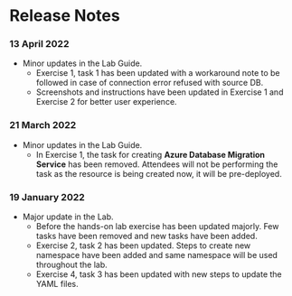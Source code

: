 # Release Notes

### 13 April 2022

* Minor updates in the Lab Guide.
  * Exercise 1, task 1 has been updated with a workaround note to be followed in case of connection error refused with source DB.
  * Screenshots and instructions have been updated in Exercise 1 and Exercise 2 for better user experience.

### 21 March 2022


* Minor updates in the Lab Guide.
  * In Exercise 1, the task for creating **Azure Database Migration Service** has been removed. Attendees will not be performing the task as the resource is being created now, it will be pre-deployed.

### 19 January 2022
* Major update in the Lab.
  * Before the hands-on lab exercise has been updated majorly. Few tasks have been removed and new tasks have been added.
  * Exercise 2, task 2 has been updated. Steps to create new namespace have been added and same namespace will be used throughout the lab.
  * Exercise 4, task 3 has been updated with new steps to update the YAML files. 
